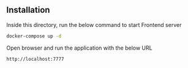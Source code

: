 ## Installation

Inside this directory, run the below command to start Frontend server
```sh
docker-compose up -d
```

Open browser and run the application with the below URL
```sh
http://localhost:7777
```